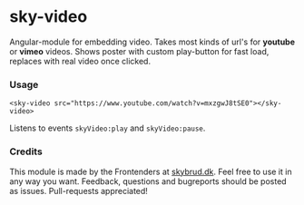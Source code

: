 # sky-video

Angular-module for embedding video. 
Takes most kinds of url's for **youtube** or **vimeo** videos. Shows poster with custom play-button for fast load, replaces with real video once clicked.

### Usage

```<sky-video src="https://www.youtube.com/watch?v=mxzgwJ8tSE0"></sky-video>```

Listens to events `skyVideo:play` and `skyVideo:pause`.

### Credits

This module is made by the Frontenders at [skybrud.dk](http://www.skybrud.dk/). Feel free to use it in any way you want. Feedback, questions and bugreports should be posted as issues. Pull-requests appreciated!
